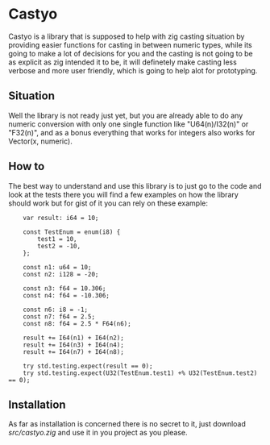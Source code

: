 # Castyo

Castyo is a library that is supposed to help with zig casting situation
by providing easier functions for casting in between numeric types, while
its going to make a lot of decisions for you and the casting is not going to be
as explicit as zig intended it to be, it will definetely make casting less verbose
and more user friendly, which is going to help alot for prototyping.

## Situation

Well the library is not ready just yet,
but you are already able to do any numeric conversion
with only one single function like "U64(n)/I32(n)" or "F32(n)", and
as a bonus everything that works for integers also works for Vector(x, numeric).

## How to

The best way to understand and use this library is to just go to the code and look at the tests
there you will find a few examples on how the library should work but for gist of it you can rely
on these example:

```
    var result: i64 = 10;

    const TestEnum = enum(i8) {
        test1 = 10,
        test2 = -10,
    };

    const n1: u64 = 10;
    const n2: i128 = -20;

    const n3: f64 = 10.306;
    const n4: f64 = -10.306;

    const n6: i8 = -1;
    const n7: f64 = 2.5;
    const n8: f64 = 2.5 * F64(n6);

    result += I64(n1) + I64(n2);
    result += I64(n3) + I64(n4);
    result += I64(n7) + I64(n8);

    try std.testing.expect(result == 0);
    try std.testing.expect(U32(TestEnum.test1) +% U32(TestEnum.test2) == 0);

```

## Installation

As far as installation is concerned there is no secret to it, just download *src/castyo.zig*
and use it in you project as you please.

